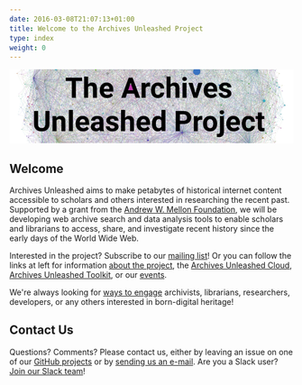 ```yaml
---
date: 2016-03-08T21:07:13+01:00
title: Welcome to the Archives Unleashed Project
type: index
weight: 0
---
```

![Material Screenshot](/images/hairball-roboto.png)

## Welcome

Archives Unleashed aims to make petabytes of historical internet content accessible to scholars and others interested in researching the recent past. Supported by a grant from the [Andrew W. Mellon Foundation](https://mellon.org), we will be developing web archive search and data analysis tools to enable scholars and librarians to access, share, and investigate recent history since the early days of the World Wide Web.

Interested in the project? Subscribe to our [mailing list](/subscribe)! Or you can follow the links at left for information [about the project](/about-project), the [Archives Unleashed Cloud](/cloud), [Archives Unleashed Toolkit](/aut), or our [events](/events). 

We're always looking for [ways to engage](/get-involved) archivists, librarians, researchers, developers, or any others interested in born-digital heritage!

## Contact Us

Questions? Comments? Please contact us, either by leaving an issue on one of our <a href="https://github.com/archivesunleashed">GitHub projects</a> or by <a href="mailto:i2millig@uwaterloo.ca">sending us an e-mail</a>. Are you a Slack user? [Join our Slack team](https://docs.google.com/forms/d/e/1FAIpQLScXPIH0Ssw63yWqyMkUqHVYmz2-ItBMzHiJQ-sOlJwTA8u5AQ/viewform?usp=sf_link)!